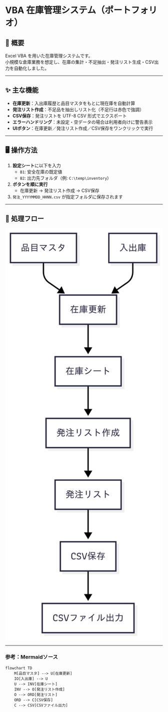 # VBA 在庫管理システム（ポートフォリオ）

## 📖 概要
Excel VBA を用いた在庫管理システムです。  
小規模な倉庫業務を想定し、在庫の集計・不足抽出・発注リスト生成・CSV出力を自動化しました。  

---

## ✨ 主な機能
- **在庫更新**：入出庫履歴と品目マスタをもとに現在庫を自動計算  
- **発注リスト作成**：不足品を抽出しリスト化（不足行は赤色で強調）  
- **CSV保存**：発注リストを UTF-8 CSV 形式でエクスポート  
- **エラーハンドリング**：未設定・空データの場合は利用者向けに警告表示  
- **UIボタン**：在庫更新／発注リスト作成／CSV保存をワンクリックで実行  

---

## 🖥️ 操作方法
1. **設定シート**に以下を入力  
   - `B1`: 安全在庫の既定値  
   - `B2`: 出力先フォルダ（例: `C:\temp\inventory`）  
2. **ボタンを順に実行**  
   - 在庫更新 → 発注リスト作成 → CSV保存  
3. `発注_YYYYMMDD_HHNN.csv` が指定フォルダに保存されます  

---

## 🔄 処理フロー

<img src="images/flow.png" alt="処理フロー図" width="600">

---

### 参考：Mermaidソース
```mermaid
flowchart TD
    M[品目マスタ] --> U[在庫更新]
    IO[入出庫] --> U
    U --> INV[在庫シート]
    INV --> O[発注リスト作成]
    O --> ORD[発注リスト]
    ORD --> C[CSV保存]
    C --> CSV[CSVファイル出力]